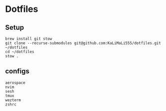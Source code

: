 # Dotfiles

## Setup
```
brew install git stow
git clone --recurse-submodules git@github.com:KaLiMaLi555/dotfiles.git ~/dotfiles
cd ~/dotfiles
stow .
```

## configs
```
aerospace
nvim
sesh
tmux
wezterm
zshrc
```
